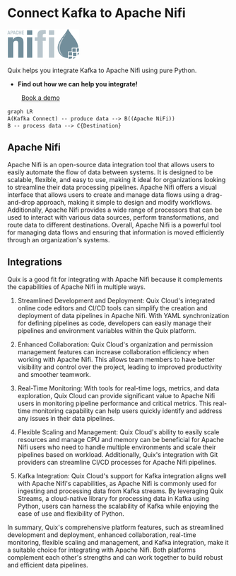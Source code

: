 # Connect Kafka to Apache Nifi

![](./images/logo_1.jpg)

Quix helps you integrate Kafka to Apache Nifi using pure Python.

<div class="grid cards blog-grid-card" markdown>

- __Find out how we can help you integrate!__

    <a class="md-button md-button--primary" href="https://share.hsforms.com/1iW0TmZzKQMChk0lxd_tGiw4yjw2?__hstc=175542013.2303933fbd746c0ac86d9ccbe9bc9100.1728383268831.1729603416735.1729620918855.31&__hssc=175542013.1.1729620918855&__hsfp=2132701734" target="_blank" style="margin:.5rem;">Book a demo</a>

</div>

```mermaid
graph LR
A(Kafka Connect) -- produce data --> B((Apache NiFi))
B -- process data --> C{Destination}
```

## Apache Nifi

Apache Nifi is an open-source data integration tool that allows users to easily automate the flow of data between systems. It is designed to be scalable, flexible, and easy to use, making it ideal for organizations looking to streamline their data processing pipelines. Apache Nifi offers a visual interface that allows users to create and manage data flows using a drag-and-drop approach, making it simple to design and modify workflows. Additionally, Apache Nifi provides a wide range of processors that can be used to interact with various data sources, perform transformations, and route data to different destinations. Overall, Apache Nifi is a powerful tool for managing data flows and ensuring that information is moved efficiently through an organization's systems.

## Integrations

Quix is a good fit for integrating with Apache Nifi because it complements the capabilities of Apache Nifi in multiple ways.

1. Streamlined Development and Deployment: Quix Cloud's integrated online code editors and CI/CD tools can simplify the creation and deployment of data pipelines in Apache Nifi. With YAML synchronization for defining pipelines as code, developers can easily manage their pipelines and environment variables within the Quix platform.

2. Enhanced Collaboration: Quix Cloud's organization and permission management features can increase collaboration efficiency when working with Apache Nifi. This allows team members to have better visibility and control over the project, leading to improved productivity and smoother teamwork.

3. Real-Time Monitoring: With tools for real-time logs, metrics, and data exploration, Quix Cloud can provide significant value to Apache Nifi users in monitoring pipeline performance and critical metrics. This real-time monitoring capability can help users quickly identify and address any issues in their data pipelines.

4. Flexible Scaling and Management: Quix Cloud's ability to easily scale resources and manage CPU and memory can be beneficial for Apache Nifi users who need to handle multiple environments and scale their pipelines based on workload. Additionally, Quix's integration with Git providers can streamline CI/CD processes for Apache Nifi pipelines.

5. Kafka Integration: Quix Cloud's support for Kafka integration aligns well with Apache Nifi's capabilities, as Apache Nifi is commonly used for ingesting and processing data from Kafka streams. By leveraging Quix Streams, a cloud-native library for processing data in Kafka using Python, users can harness the scalability of Kafka while enjoying the ease of use and flexibility of Python.

In summary, Quix's comprehensive platform features, such as streamlined development and deployment, enhanced collaboration, real-time monitoring, flexible scaling and management, and Kafka integration, make it a suitable choice for integrating with Apache Nifi. Both platforms complement each other's strengths and can work together to build robust and efficient data pipelines.

